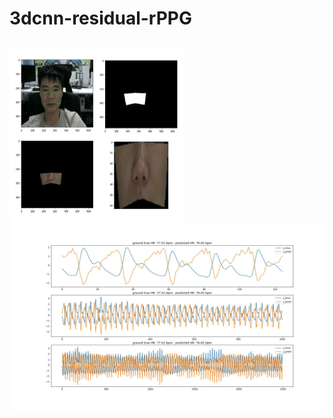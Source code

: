 # 3dcnn-residual-rPPG

##
<img src="./result/ROI.png" width="280" height="280" alt="ROI64*64" align="left">

<img src="./result/train_result/0003_3.jpg" width="500" height="300" alt="display" align="right">
